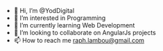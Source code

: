 - 👋 Hi, I’m @YodDigital
- 👀 I’m interested in Programming
- 🌱 I’m currently learning Web Development
- 💞️ I’m looking to collaborate on AngularJs projects
- 📫 How to reach me raph.lambou@gmail.com

<!---
YodDigital/YodDigital is a ✨ special ✨ repository because its `README.md` (this file) appears on your GitHub profile.
You can click the Preview link to take a look at your changes.
--->

